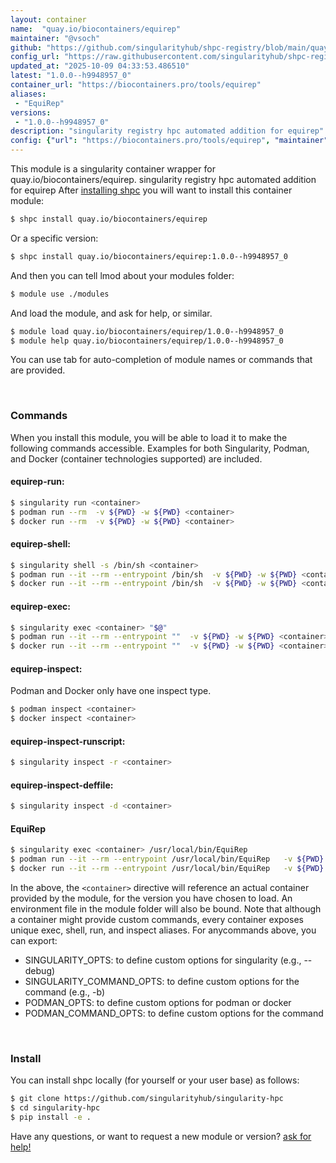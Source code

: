 ```yaml
---
layout: container
name:  "quay.io/biocontainers/equirep"
maintainer: "@vsoch"
github: "https://github.com/singularityhub/shpc-registry/blob/main/quay.io/biocontainers/equirep/container.yaml"
config_url: "https://raw.githubusercontent.com/singularityhub/shpc-registry/main/quay.io/biocontainers/equirep/container.yaml"
updated_at: "2025-10-09 04:33:53.486510"
latest: "1.0.0--h9948957_0"
container_url: "https://biocontainers.pro/tools/equirep"
aliases:
 - "EquiRep"
versions:
 - "1.0.0--h9948957_0"
description: "singularity registry hpc automated addition for equirep"
config: {"url": "https://biocontainers.pro/tools/equirep", "maintainer": "@vsoch", "description": "singularity registry hpc automated addition for equirep", "latest": {"1.0.0--h9948957_0": "sha256:71e502ce177ac87f48609bfdec23bc0ee0284609b1f316e01f311a16225e4e3f"}, "tags": {"1.0.0--h9948957_0": "sha256:71e502ce177ac87f48609bfdec23bc0ee0284609b1f316e01f311a16225e4e3f"}, "docker": "quay.io/biocontainers/equirep", "aliases": {"EquiRep": "/usr/local/bin/EquiRep"}}
---
```


This module is a singularity container wrapper for quay.io/biocontainers/equirep.
singularity registry hpc automated addition for equirep
After [installing shpc](#install) you will want to install this container module:


```bash
$ shpc install quay.io/biocontainers/equirep
```

Or a specific version:

```bash
$ shpc install quay.io/biocontainers/equirep:1.0.0--h9948957_0
```

And then you can tell lmod about your modules folder:

```bash
$ module use ./modules
```

And load the module, and ask for help, or similar.

```bash
$ module load quay.io/biocontainers/equirep/1.0.0--h9948957_0
$ module help quay.io/biocontainers/equirep/1.0.0--h9948957_0
```

You can use tab for auto-completion of module names or commands that are provided.

<br>

### Commands

When you install this module, you will be able to load it to make the following commands accessible.
Examples for both Singularity, Podman, and Docker (container technologies supported) are included.

#### equirep-run:

```bash
$ singularity run <container>
$ podman run --rm  -v ${PWD} -w ${PWD} <container>
$ docker run --rm  -v ${PWD} -w ${PWD} <container>
```

#### equirep-shell:

```bash
$ singularity shell -s /bin/sh <container>
$ podman run --it --rm --entrypoint /bin/sh  -v ${PWD} -w ${PWD} <container>
$ docker run --it --rm --entrypoint /bin/sh  -v ${PWD} -w ${PWD} <container>
```

#### equirep-exec:

```bash
$ singularity exec <container> "$@"
$ podman run --it --rm --entrypoint ""  -v ${PWD} -w ${PWD} <container> "$@"
$ docker run --it --rm --entrypoint ""  -v ${PWD} -w ${PWD} <container> "$@"
```

#### equirep-inspect:

Podman and Docker only have one inspect type.

```bash
$ podman inspect <container>
$ docker inspect <container>
```

#### equirep-inspect-runscript:

```bash
$ singularity inspect -r <container>
```

#### equirep-inspect-deffile:

```bash
$ singularity inspect -d <container>
```


#### EquiRep

```bash
$ singularity exec <container> /usr/local/bin/EquiRep
$ podman run --it --rm --entrypoint /usr/local/bin/EquiRep   -v ${PWD} -w ${PWD} <container> -c " $@"
$ docker run --it --rm --entrypoint /usr/local/bin/EquiRep   -v ${PWD} -w ${PWD} <container> -c " $@"
```



In the above, the `<container>` directive will reference an actual container provided
by the module, for the version you have chosen to load. An environment file in the
module folder will also be bound. Note that although a container
might provide custom commands, every container exposes unique exec, shell, run, and
inspect aliases. For anycommands above, you can export:

 - SINGULARITY_OPTS: to define custom options for singularity (e.g., --debug)
 - SINGULARITY_COMMAND_OPTS: to define custom options for the command (e.g., -b)
 - PODMAN_OPTS: to define custom options for podman or docker
 - PODMAN_COMMAND_OPTS: to define custom options for the command

<br>

### Install

You can install shpc locally (for yourself or your user base) as follows:

```bash
$ git clone https://github.com/singularityhub/singularity-hpc
$ cd singularity-hpc
$ pip install -e .
```

Have any questions, or want to request a new module or version? [ask for help!](https://github.com/singularityhub/singularity-hpc/issues)